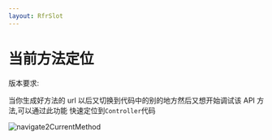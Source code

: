 ```yaml
---
layout: RfrSlot
---
```


# 当前方法定位

版本要求: <Badge text="2022.1.7" />


当你生成好方法的 url 以后又切换到代码中的别的地方然后又想开始调试该 API 方法,可以通过此功能 <ColorIcon icon="localScope" /> 快速定位到`Controller`代码


![navigate2CurrentMethod](/img/navigate2CurrentMethod.png)
